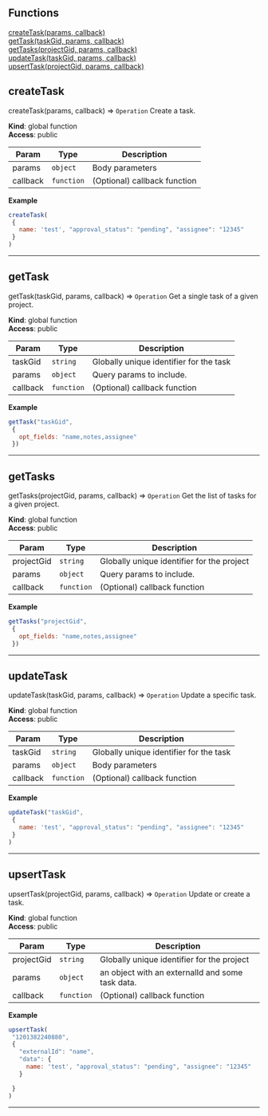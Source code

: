 ## Functions

<dl>
<dt>
    <a href="#">createTask(params, callback)</a></dt>
<dt>
    <a href="#">getTask(taskGid, params, callback)</a></dt>
<dt>
    <a href="#">getTasks(projectGid, params, callback)</a></dt>
<dt>
    <a href="#">updateTask(taskGid, params, callback)</a></dt>
<dt>
    <a href="#">upsertTask(projectGid, params, callback)</a></dt>
</dl>


## createTask

createTask(params, callback) ⇒ <code>Operation</code>
Create a task.

**Kind**: global function  
**Access**: public  

| Param | Type | Description |
| --- | --- | --- |
| params | <code>object</code> | Body parameters |
| callback | <code>function</code> | (Optional) callback function |

**Example**  
```js
createTask(
 {
   name: 'test', "approval_status": "pending", "assignee": "12345"
 }
)
```

* * *

## getTask

getTask(taskGid, params, callback) ⇒ <code>Operation</code>
Get a single task of a given project.

**Kind**: global function  
**Access**: public  

| Param | Type | Description |
| --- | --- | --- |
| taskGid | <code>string</code> | Globally unique identifier for the task |
| params | <code>object</code> | Query params to include. |
| callback | <code>function</code> | (Optional) callback function |

**Example**  
```js
getTask("taskGid",
 {
   opt_fields: "name,notes,assignee"
 })
```

* * *

## getTasks

getTasks(projectGid, params, callback) ⇒ <code>Operation</code>
Get the list of tasks for a given project.

**Kind**: global function  
**Access**: public  

| Param | Type | Description |
| --- | --- | --- |
| projectGid | <code>string</code> | Globally unique identifier for the project |
| params | <code>object</code> | Query params to include. |
| callback | <code>function</code> | (Optional) callback function |

**Example**  
```js
getTasks("projectGid",
 {
   opt_fields: "name,notes,assignee"
 })
```

* * *

## updateTask

updateTask(taskGid, params, callback) ⇒ <code>Operation</code>
Update a specific task.

**Kind**: global function  
**Access**: public  

| Param | Type | Description |
| --- | --- | --- |
| taskGid | <code>string</code> | Globally unique identifier for the task |
| params | <code>object</code> | Body parameters |
| callback | <code>function</code> | (Optional) callback function |

**Example**  
```js
updateTask("taskGid",
 {
   name: 'test', "approval_status": "pending", "assignee": "12345"
 }
)
```

* * *

## upsertTask

upsertTask(projectGid, params, callback) ⇒ <code>Operation</code>
Update or create a task.

**Kind**: global function  
**Access**: public  

| Param | Type | Description |
| --- | --- | --- |
| projectGid | <code>string</code> | Globally unique identifier for the project |
| params | <code>object</code> | an object with an externalId and some task data. |
| callback | <code>function</code> | (Optional) callback function |

**Example**  
```js
upsertTask(
 "1201382240880",
 {
   "externalId": "name",
   "data": {
     name: 'test', "approval_status": "pending", "assignee": "12345"
   }

 }
)
```

* * *

